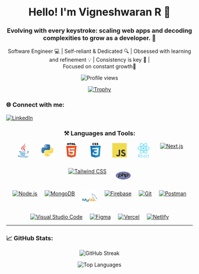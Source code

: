 <h1 align="center">Hello! I'm Vigneshwaran R 👋</h1>
<h3 align="center">Evolving with every keystroke: scaling web apps and decoding complexities to grow as a developer. 🚀
</h3>

<p align="center">
  Software Engineer 💻 |  Self-reliant & Dedicated 🔍 | Obsessed with learning and refinement  💡 | Consistency is key 🔑 | 
  <br> Focused on constant growth🌟
</p>

<p align="center"> 
  <img src="https://komarev.com/ghpvc/?username=vigneshwaran-dev&label=Profile%20views&color=0e75b6&style=flat" alt="Profile views" /> 
</p>

<!-- Trophy Section -->
<p align="center"> 
  <a href="https://github.com/ryo-ma/github-profile-trophy">
    <img src="https://github-profile-trophy.vercel.app/?username=vigneshwaran-dev&theme=algolia&column=8" alt="Trophy" />
  </a> 
</p>

<h3 align="left">🌐 Connect with me:</h3>
<p align="left">
  <a href="https://www.linkedin.com/in/vigneshwaran-r-3b14761b1/" target="_blank">
  <img src="https://img.shields.io/badge/-Vigneshwaran%20R-0077B5?style=flat&logo=Linkedin&logoColor=white" alt="LinkedIn"/>
</a>
</p>


<h3 align="center">⚒️ Languages and Tools:</h3>

<div align="center" style="display: flex; flex-wrap: wrap; justify-content: center; gap: 25px;">
  <!-- First Row -->
  <a href="https://www.java.com" target="_blank" rel="noreferrer">
    <img src="https://raw.githubusercontent.com/devicons/devicon/master/icons/java/java-original.svg" alt="Java" width="40" height="40" />
  </a>
  <a href="https://www.python.org" target="_blank" rel="noreferrer">
    <img src="https://raw.githubusercontent.com/devicons/devicon/master/icons/python/python-original.svg" alt="Python" width="40" height="40" />
  </a>
  <a href="https://www.w3.org/html/" target="_blank" rel="noreferrer">
    <img src="https://raw.githubusercontent.com/devicons/devicon/master/icons/html5/html5-original-wordmark.svg" alt="HTML5" width="40" height="40" />
  </a>
   <a href="https://www.w3schools.com/css/" target="_blank" rel="noreferrer">
    <img src="https://raw.githubusercontent.com/devicons/devicon/master/icons/css3/css3-original-wordmark.svg" alt="CSS3" width="40" height="40" />
  </a>
  <a href="https://developer.mozilla.org/en-US/docs/Web/JavaScript" target="_blank" rel="noreferrer">
    <img src="https://raw.githubusercontent.com/devicons/devicon/master/icons/javascript/javascript-original.svg" alt="JavaScript" width="40" height="40" />
  </a>
  <a href="https://reactjs.org/" target="_blank" rel="noreferrer">
    <img src="https://raw.githubusercontent.com/devicons/devicon/master/icons/react/react-original-wordmark.svg" alt="React" width="40" height="40" />
  </a>
  <a href="https://nextjs.org" target="_blank" rel="noreferrer">
    <img src="https://images-cdn.openxcell.com/wp-content/uploads/2024/07/24154156/dango-inner-2.webp" alt="Next.js" width="40" height="40" />
  </a>
  <a href="https://tailwindcss.com" target="_blank" rel="noreferrer">
    <img src="https://www.luisllamas.es/img/tailwind-icon.svg" alt="Tailwind CSS" width="40" height="40" />
  </a>
  <a href="https://www.php.net" target="_blank" rel="noreferrer">
    <img src="https://raw.githubusercontent.com/devicons/devicon/master/icons/php/php-original.svg" alt="PHP" width="40" height="40" />
  </a>
</div>

<br>

<div align="center" style="display: flex; flex-wrap: wrap; justify-content: center; gap: 20px;">
  <!-- Second Row -->
  <a href="https://nodejs.org" target="_blank" rel="noreferrer">
    <img src="https://cdn.worldvectorlogo.com/logos/nodejs-icon.svg" alt="Node.js" width="40" height="40" />
  </a>
  <a href="https://www.mongodb.com" target="_blank" rel="noreferrer">
    <img src="https://img.icons8.com/color/48/000000/mongodb.png" alt="MongoDB" width="40" height="40" />
  </a>
  <a href="https://www.mysql.com/" target="_blank" rel="noreferrer">
    <img src="https://raw.githubusercontent.com/devicons/devicon/master/icons/mysql/mysql-original-wordmark.svg" alt="MySQL" width="40" height="40" />
  </a>
  <a href="https://firebase.google.com" target="_blank" rel="noreferrer">
    <img src="https://img.icons8.com/color/48/000000/google-firebase-console.png" alt="Firebase" width="40" height="40" />
  </a>
  <a href="https://git-scm.com/" target="_blank" rel="noreferrer">
    <img src="https://www.vectorlogo.zone/logos/git-scm/git-scm-icon.svg" alt="Git" width="40" height="40" />
  </a>
  <a href="https://www.postman.com/" target="_blank" rel="noreferrer">
    <img src="https://www.vectorlogo.zone/logos/getpostman/getpostman-icon.svg" alt="Postman" width="40" height="40" />
  </a>
  <a href="https://code.visualstudio.com/" target="_blank" rel="noreferrer">
    <img src="https://upload.wikimedia.org/wikipedia/commons/9/9a/Visual_Studio_Code_1.35_icon.svg" alt="Visual Studio Code" width="40" height="40" />
  </a>
  <a href="https://www.figma.com/" target="_blank" rel="noreferrer">
    <img src="https://upload.wikimedia.org/wikipedia/commons/3/33/Figma-logo.svg" alt="Figma" width="40" height="40" />
  </a>
  <a href="https://vercel.com/" target="_blank" rel="noreferrer">
    <img src="https://registry.npmmirror.com/@lobehub/icons-static-png/latest/files/dark/vercel.png" alt="Vercel" width="40" height="40" />
  </a>
  <a href="https://www.netlify.com/" target="_blank" rel="noreferrer">
    <img src="https://www.svgrepo.com/show/376339/netlify.svg" alt="Netlify" width="40" height="40" />
  </a>
</div>

---

<h3 align="left">📈 GitHub Stats:</h3>
<p align="center">
  <img src="https://github.com/vigneshwaran-dev/github-readme-streak-stats?tab=readme-ov-file" alt="GitHub Streak" />
</p>
<p align="center">
  <img src="https://github-readme-stats.vercel.app/api/top-langs/?username=vigneshwaran-dev&theme=vue-dark&show_icons=true&hide_border=true&layout=compact" alt="Top Languages" />
</p>
